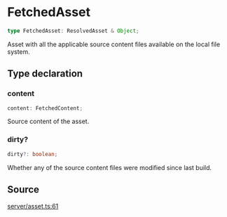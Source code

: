 # FetchedAsset

```ts
type FetchedAsset: ResolvedAsset & Object;
```

Asset with all the applicable source content files available on the local file system.

## Type declaration

### content

```ts
content: FetchedContent;
```

Source content of the asset.

### dirty?

```ts
dirty?: boolean;
```

Whether any of the source content files were modified since last build.

## Source

[server/asset.ts:61](https://github.com/Elringus/Imgit/blob/fc320a2/src/server/asset.ts#L61)
